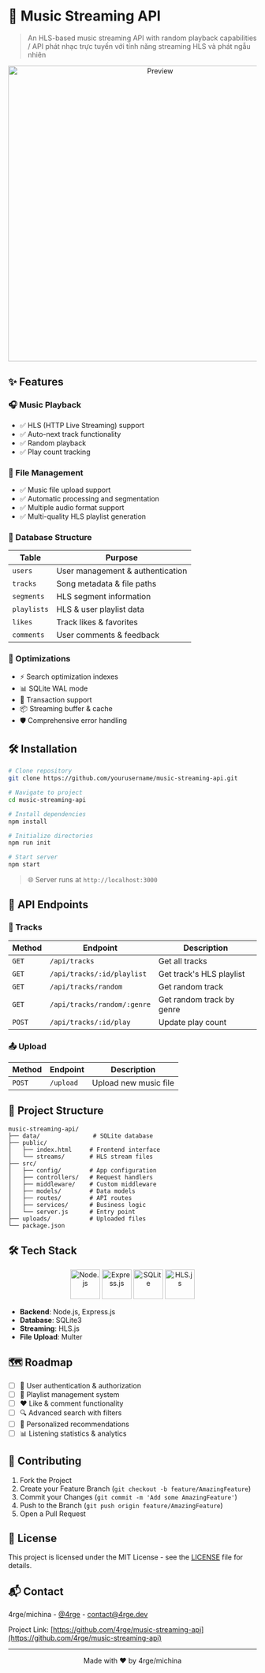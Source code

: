 # 🎵 Music Streaming API

> An HLS-based music streaming API with random playback capabilities / API phát nhạc trực tuyến với tính năng streaming HLS và phát ngẫu nhiên

<p align="center">
  <img src="docs/images/preview.png" alt="Preview" width="600"/>
</p>

## ✨ Features

### 🎧 Music Playback
- ✅ HLS (HTTP Live Streaming) support
- ✅ Auto-next track functionality
- ✅ Random playback
- ✅ Play count tracking

### 📁 File Management
- ✅ Music file upload support
- ✅ Automatic processing and segmentation
- ✅ Multiple audio format support
- ✅ Multi-quality HLS playlist generation

### 💾 Database Structure

| Table | Purpose |
|-------|---------|
| `users` | User management & authentication |
| `tracks` | Song metadata & file paths |
| `segments` | HLS segment information |
| `playlists` | HLS & user playlist data |
| `likes` | Track likes & favorites |
| `comments` | User comments & feedback |

### 🚀 Optimizations
- ⚡ Search optimization indexes
- 📊 SQLite WAL mode
- 🔄 Transaction support
- 📦 Streaming buffer & cache
- 🛡️ Comprehensive error handling

## 🛠️ Installation

```bash
# Clone repository
git clone https://github.com/yourusername/music-streaming-api.git

# Navigate to project
cd music-streaming-api

# Install dependencies
npm install

# Initialize directories
npm run init

# Start server
npm start
```

> 🌐 Server runs at `http://localhost:3000`

## 📡 API Endpoints

### 🎵 Tracks

| Method | Endpoint | Description |
|--------|----------|-------------|
| `GET` | `/api/tracks` | Get all tracks |
| `GET` | `/api/tracks/:id/playlist` | Get track's HLS playlist |
| `GET` | `/api/tracks/random` | Get random track |
| `GET` | `/api/tracks/random/:genre` | Get random track by genre |
| `POST` | `/api/tracks/:id/play` | Update play count |

### 📤 Upload

| Method | Endpoint | Description |
|--------|----------|-------------|
| `POST` | `/upload` | Upload new music file |

## 📂 Project Structure

```
music-streaming-api/
├── data/               # SQLite database
├── public/            
│   ├── index.html     # Frontend interface
│   └── streams/       # HLS stream files
├── src/
│   ├── config/        # App configuration
│   ├── controllers/   # Request handlers
│   ├── middleware/    # Custom middleware
│   ├── models/        # Data models
│   ├── routes/        # API routes
│   ├── services/      # Business logic
│   └── server.js      # Entry point
├── uploads/           # Uploaded files
└── package.json
```

## 🛠️ Tech Stack

<p align="center">
  <img src="https://nodejs.org/static/images/logo.svg" alt="Node.js" width="60" height="60"/>
  <img src="https://expressjs.com/images/express-facebook-share.png" alt="Express.js" width="60" height="60"/>
  <img src="https://www.sqlite.org/images/sqlite370_banner.gif" alt="SQLite" width="60" height="60"/>
  <img src="https://raw.githubusercontent.com/video-dev/hls.js/master/doc/design/logo.png" alt="HLS.js" width="60" height="60"/>
</p>

- **Backend**: Node.js, Express.js
- **Database**: SQLite3
- **Streaming**: HLS.js
- **File Upload**: Multer

## 🗺️ Roadmap

- [ ] 🔐 User authentication & authorization
- [ ] 📝 Playlist management system
- [ ] ❤️ Like & comment functionality
- [ ] 🔍 Advanced search with filters
- [ ] 🎯 Personalized recommendations
- [ ] 📊 Listening statistics & analytics

## 🤝 Contributing

1. Fork the Project
2. Create your Feature Branch (`git checkout -b feature/AmazingFeature`)
3. Commit your Changes (`git commit -m 'Add some AmazingFeature'`)
4. Push to the Branch (`git push origin feature/AmazingFeature`)
5. Open a Pull Request

## 📄 License

This project is licensed under the MIT License - see the [LICENSE](LICENSE) file for details.

## 📬 Contact

4rge/michina - [@4rge](https://twitter.com/4rge) - contact@4rge.dev

Project Link: [https://github.com/4rge/music-streaming-api](https://github.com/4rge/music-streaming-api)

---
<p align="center">
  Made with ❤️ by 4rge/michina
</p>